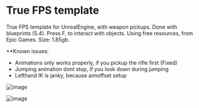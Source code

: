 # True FPS template
True FPS template for UnrealEngine, with weapon pickups. Done with blueprints (5.4).
Press F, to interact with objects. Using free resources, from Epic Games. 
Size: 1.85gb.

**Known issues:

* Animations only works properly, if you pickup the rifle first (Fixed) 
* Jumping animation dont stop, if you look down during jumping
* Lefthand IK is janky, because aimoffset setup


![image](https://github.com/user-attachments/assets/d647394e-25ce-4f0a-9f10-383c12e1f063)

![image](https://github.com/user-attachments/assets/77e095d1-14ce-4afc-ae22-96e4863ce0c3)
